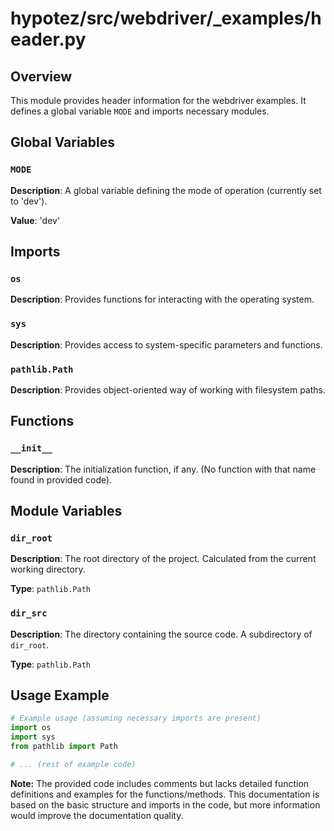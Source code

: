 # hypotez/src/webdriver/_examples/header.py

## Overview

This module provides header information for the webdriver examples. It defines a global variable `MODE` and imports necessary modules.


## Global Variables

### `MODE`

**Description**: A global variable defining the mode of operation (currently set to 'dev').

**Value**: 'dev'


## Imports

### `os`

**Description**: Provides functions for interacting with the operating system.


### `sys`

**Description**: Provides access to system-specific parameters and functions.


### `pathlib.Path`

**Description**:  Provides object-oriented way of working with filesystem paths.


## Functions

### `__init__`

**Description**: The initialization function, if any.  (No function with that name found in provided code).


## Module Variables

### `dir_root`

**Description**: The root directory of the project.  Calculated from the current working directory.

**Type**: `pathlib.Path`

### `dir_src`

**Description**: The directory containing the source code. A subdirectory of `dir_root`.

**Type**: `pathlib.Path`


## Usage Example

```python
# Example usage (assuming necessary imports are present)
import os
import sys
from pathlib import Path

# ... (rest of example code)
```

**Note:** The provided code includes comments but lacks detailed function definitions and examples for the functions/methods.  This documentation is based on the basic structure and imports in the code, but more information would improve the documentation quality.